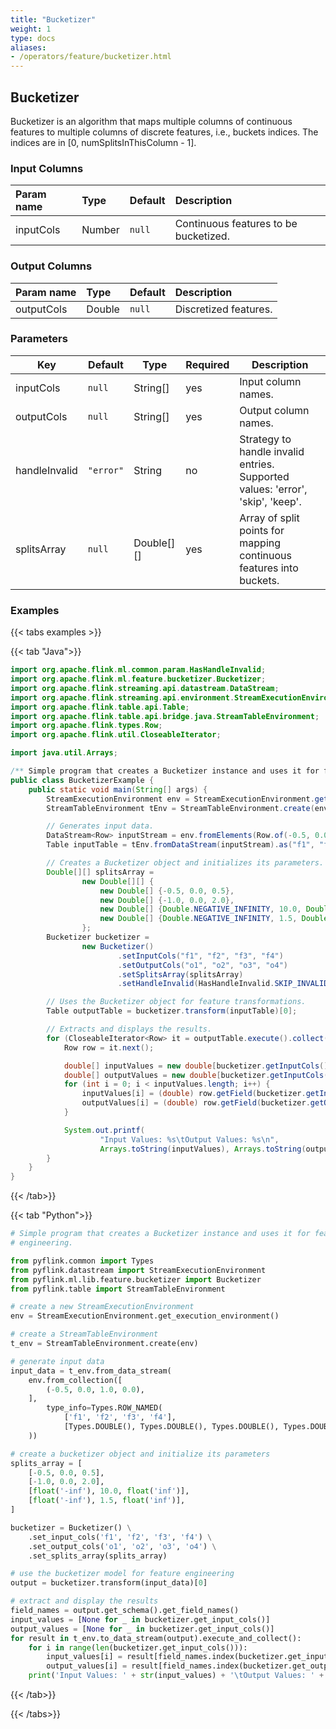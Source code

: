```yaml
---
title: "Bucketizer"
weight: 1
type: docs
aliases:
- /operators/feature/bucketizer.html
---
```


<!--
Licensed to the Apache Software Foundation (ASF) under one
or more contributor license agreements.  See the NOTICE file
distributed with this work for additional information
regarding copyright ownership.  The ASF licenses this file
to you under the Apache License, Version 2.0 (the
"License"); you may not use this file except in compliance
with the License.  You may obtain a copy of the License at

  http://www.apache.org/licenses/LICENSE-2.0

Unless required by applicable law or agreed to in writing,
software distributed under the License is distributed on an
"AS IS" BASIS, WITHOUT WARRANTIES OR CONDITIONS OF ANY
KIND, either express or implied.  See the License for the
specific language governing permissions and limitations
under the License.
-->

## Bucketizer

Bucketizer is an algorithm that maps multiple columns of continuous features to
multiple columns of discrete features, i.e., buckets indices. The indices are in
[0, numSplitsInThisColumn - 1].
### Input Columns

| Param name | Type   | Default | Description                           |
|:-----------|:-------|:--------|:--------------------------------------|
| inputCols  | Number | `null`  | Continuous features to be bucketized. |

### Output Columns

| Param name | Type   | Default | Description           |
|:-----------|:-------|:--------|:----------------------|
| outputCols | Double | `null`  | Discretized features. |

### Parameters

| Key           | Default   | Type        | Required | Description                                                                    |
|---------------|-----------|-------------|----------|--------------------------------------------------------------------------------|
| inputCols     | `null`    | String[]    | yes      | Input column names.                                                            |
| outputCols    | `null`    | String[]    | yes      | Output column names.                                                           |
| handleInvalid | `"error"` | String      | no       | Strategy to handle invalid entries. Supported values: 'error', 'skip', 'keep'. |
| splitsArray   | `null`    | Double\[][] | yes      | Array of split points for mapping continuous features into buckets.            |

### Examples

{{< tabs examples >}}

{{< tab "Java">}}

```java
import org.apache.flink.ml.common.param.HasHandleInvalid;
import org.apache.flink.ml.feature.bucketizer.Bucketizer;
import org.apache.flink.streaming.api.datastream.DataStream;
import org.apache.flink.streaming.api.environment.StreamExecutionEnvironment;
import org.apache.flink.table.api.Table;
import org.apache.flink.table.api.bridge.java.StreamTableEnvironment;
import org.apache.flink.types.Row;
import org.apache.flink.util.CloseableIterator;

import java.util.Arrays;

/** Simple program that creates a Bucketizer instance and uses it for feature engineering. */
public class BucketizerExample {
    public static void main(String[] args) {
        StreamExecutionEnvironment env = StreamExecutionEnvironment.getExecutionEnvironment();
        StreamTableEnvironment tEnv = StreamTableEnvironment.create(env);

        // Generates input data.
        DataStream<Row> inputStream = env.fromElements(Row.of(-0.5, 0.0, 1.0, 0.0));
        Table inputTable = tEnv.fromDataStream(inputStream).as("f1", "f2", "f3", "f4");

        // Creates a Bucketizer object and initializes its parameters.
        Double[][] splitsArray =
                new Double[][] {
                    new Double[] {-0.5, 0.0, 0.5},
                    new Double[] {-1.0, 0.0, 2.0},
                    new Double[] {Double.NEGATIVE_INFINITY, 10.0, Double.POSITIVE_INFINITY},
                    new Double[] {Double.NEGATIVE_INFINITY, 1.5, Double.POSITIVE_INFINITY}
                };
        Bucketizer bucketizer =
                new Bucketizer()
                        .setInputCols("f1", "f2", "f3", "f4")
                        .setOutputCols("o1", "o2", "o3", "o4")
                        .setSplitsArray(splitsArray)
                        .setHandleInvalid(HasHandleInvalid.SKIP_INVALID);

        // Uses the Bucketizer object for feature transformations.
        Table outputTable = bucketizer.transform(inputTable)[0];

        // Extracts and displays the results.
        for (CloseableIterator<Row> it = outputTable.execute().collect(); it.hasNext(); ) {
            Row row = it.next();

            double[] inputValues = new double[bucketizer.getInputCols().length];
            double[] outputValues = new double[bucketizer.getInputCols().length];
            for (int i = 0; i < inputValues.length; i++) {
                inputValues[i] = (double) row.getField(bucketizer.getInputCols()[i]);
                outputValues[i] = (double) row.getField(bucketizer.getOutputCols()[i]);
            }

            System.out.printf(
                    "Input Values: %s\tOutput Values: %s\n",
                    Arrays.toString(inputValues), Arrays.toString(outputValues));
        }
    }
}

```

{{< /tab>}}

{{< tab "Python">}}

```python
# Simple program that creates a Bucketizer instance and uses it for feature
# engineering.

from pyflink.common import Types
from pyflink.datastream import StreamExecutionEnvironment
from pyflink.ml.lib.feature.bucketizer import Bucketizer
from pyflink.table import StreamTableEnvironment

# create a new StreamExecutionEnvironment
env = StreamExecutionEnvironment.get_execution_environment()

# create a StreamTableEnvironment
t_env = StreamTableEnvironment.create(env)

# generate input data
input_data = t_env.from_data_stream(
    env.from_collection([
        (-0.5, 0.0, 1.0, 0.0),
    ],
        type_info=Types.ROW_NAMED(
            ['f1', 'f2', 'f3', 'f4'],
            [Types.DOUBLE(), Types.DOUBLE(), Types.DOUBLE(), Types.DOUBLE()])
    ))

# create a bucketizer object and initialize its parameters
splits_array = [
    [-0.5, 0.0, 0.5],
    [-1.0, 0.0, 2.0],
    [float('-inf'), 10.0, float('inf')],
    [float('-inf'), 1.5, float('inf')],
]

bucketizer = Bucketizer() \
    .set_input_cols('f1', 'f2', 'f3', 'f4') \
    .set_output_cols('o1', 'o2', 'o3', 'o4') \
    .set_splits_array(splits_array)

# use the bucketizer model for feature engineering
output = bucketizer.transform(input_data)[0]

# extract and display the results
field_names = output.get_schema().get_field_names()
input_values = [None for _ in bucketizer.get_input_cols()]
output_values = [None for _ in bucketizer.get_input_cols()]
for result in t_env.to_data_stream(output).execute_and_collect():
    for i in range(len(bucketizer.get_input_cols())):
        input_values[i] = result[field_names.index(bucketizer.get_input_cols()[i])]
        output_values[i] = result[field_names.index(bucketizer.get_output_cols()[i])]
    print('Input Values: ' + str(input_values) + '\tOutput Values: ' + str(output_values))

```

{{< /tab>}}

{{< /tabs>}}
